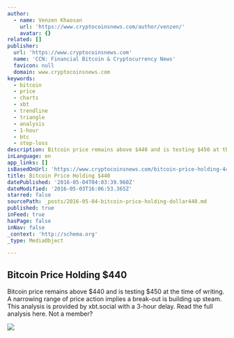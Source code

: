 ```yaml
---
author:
  - name: Venzen Khaosan
    url: 'https://www.cryptocoinsnews.com/author/venzen/'
    avatar: {}
related: []
publisher:
  url: 'https://www.cryptocoinsnews.com'
  name: 'CCN: Financial Bitcoin & Cryptocurrency News'
  favicon: null
  domain: www.cryptocoinsnews.com
keywords:
  - bitcoin
  - price
  - charts
  - xbt
  - trendline
  - triangle
  - analysis
  - 1-hour
  - btc
  - stop-loss
description: Bitcoin price remains above $440 and is testing $450 at the time of writing. A narrowing range of price action implies a break-out is building up steam. This analysis is provided by xbt.social with a 3-hour delay. Read the full analysis here. Not a member?
inLanguage: en
app_links: []
isBasedOnUrl: 'https://www.cryptocoinsnews.com/bitcoin-price-holding-440/'
title: Bitcoin Price Holding $440
datePublished: '2016-05-04T04:03:39.960Z'
dateModified: '2016-05-03T16:06:53.365Z'
starred: false
sourcePath: _posts/2016-05-04-bitcoin-price-holding-dollar440.md
published: true
inFeed: true
hasPage: false
inNav: false
_context: 'http://schema.org'
_type: MediaObject

---
```

<article style=""><h1>Bitcoin Price Holding $440</h1><p>Bitcoin price remains above $440 and is testing $450 at the time of writing. A narrowing range of price action implies a break-out is building up steam. This analysis is provided by xbt.social with a 3-hour delay. Read the full analysis here. Not a member?</p><img src="https://www.cryptocoinsnews.com/wp-content/uploads/2016/05/Selection_20160503_002.png" /></article>